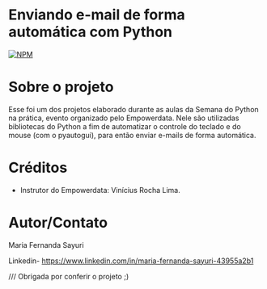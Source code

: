 # Enviando e-mail de forma automática com Python

[![NPM](https://img.shields.io/npm/l/react)](https://github.com/ma-sayuri/auto-e-mail/blob/main/LICENSE) 

# Sobre o projeto

Esse foi um dos projetos elaborado durante as aulas da Semana do Python na prática, evento organizado pelo Empowerdata. 
Nele são utilizadas bibliotecas do Python a fim de automatizar o controle do teclado e do mouse (com o pyautogui), para então enviar e-mails de forma automática.

# Créditos

- Instrutor do Empowerdata: Vinícius Rocha Lima.

# Autor/Contato

Maria Fernanda Sayuri

Linkedin- https://www.linkedin.com/in/maria-fernanda-sayuri-43955a2b1

///
Obrigada por conferir o projeto ;)
